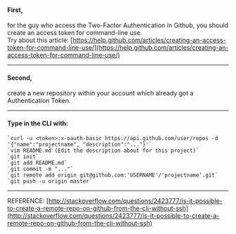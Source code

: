 #### First, 
for the guy who access the Two-Factor Authentication in Github, you should create an access token for command-line use. <br>
Try about this article:
[https://help.github.com/articles/creating-an-access-token-for-command-line-use/](https://help.github.com/articles/creating-an-access-token-for-command-line-use/)

------
#### Second,
create a new repository within your account which already got a Authentication Token.

------
#### Type in the CLI with:
    `curl -u <token>:x-oauth-basic https://api.github.com/user/repos -d '{"name":"projectname", "description":"..."}'`
    `vim README.md (Edit the description about for this project)`
    `git init`
    `git add README.md`
    `git commit -m "..."`
    `git remote add origin git@github.com:'USERNAME'/'projectname'.git`
    `git push -u origin master`
------
REFERENCE:
[http://stackoverflow.com/questions/2423777/is-it-possible-to-create-a-remote-repo-on-github-from-the-cli-without-ssh](http://stackoverflow.com/questions/2423777/is-it-possible-to-create-a-remote-repo-on-github-from-the-cli-without-ssh)
